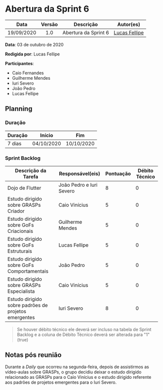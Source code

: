 # Abertura da Sprint 6

|    Data    | Versão |         Descrição         |           Autor(es)           |
| :--------: | :----: | :-----------------------: | :---------------------------: |
| 19/09/2020 |  1.0   | Abertura da Sprint 6 | [Lucas Fellipe](https://github.com/lucasfcm9) |

**Data**: 03 de outubro de 2020

**Redigida por**: Lucas Fellipe

**Participantes**:
* Caio Fernandes
* Guilherme Mendes
* Iuri Severo
* João Pedro
* Lucas Fellipe

## Planning

### Duração

| Duração |   Início   |     Fim    |
| ------- | ---------- | ---------- |
| 7 dias  | 04/10/2020 | 10/10/2020 |

### Sprint Backlog

| Descrição da Tarefa | Responsável(eis) | Pontuação | Débito Técnico |
| ------------------- | ---------------- | --------- | -------------- |
| Dojo de Flutter | João Pedro e Iuri Severo | 8 | 0 |
| Estudo dirigido sobre GRASPs Criador | Caio Vinícius | 5 | 0 |
| Estudo dirigido sobre GoFs Criacionais | Guilherme Mendes | 5 | 0 |
| Estudo dirigido sobre GoFs Estruturais | Lucas Fellipe | 5 | 0 |
| Estudo dirigido sobre GoFs Comportamentais | João Pedro | 5 | 0 |
| Estudo dirigido sobre GRASPs Especialista | Caio Vinícius | 5 | 0 |
| Estudo dirigido sobre padrões de projetos emergentes | Iuri Severo | 8 | 0 |

> Se houver débito técnico ele deverá ser incluso na tabela de Sprint Backlog e a coluna de Débito Técnico deverá ser alterada para "1" (true)

## Notas pós reunião

Durante a <i>Daily</i> que ocorreu na segunda-feira, depois de assistirmos as vídeo-aulas sobre GRASPs, o grupo decidiu deixar o estudo dirigido relacionado as GRASPs para o Caio Vinícius e o estudo dirigido referente
aos padrões de projetos emergentes para o Iuri Severo.